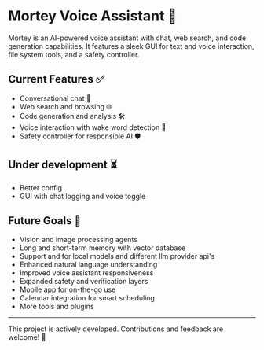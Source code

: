 # Mortey Voice Assistant 🤖

Mortey is an AI-powered voice assistant with chat, web search, and code generation capabilities. It features a sleek GUI for text and voice interaction, file system tools, and a safety controller.

## Current Features ✅
- Conversational chat 💬
- Web search and browsing 🌐
- Code generation and analysis 🛠️
- Voice interaction with wake word detection 🎤
- Safety controller for responsible AI 🛡️

## Under development ⏳
- Better config
- GUI with chat logging and voice toggle

## Future Goals 🎯
- Vision and image processing agents
- Long and short-term memory with vector database
- Support and for local models and different llm provider api's
- Enhanced natural language understanding
- Improved voice assistant responsiveness
- Expanded safety and verification layers
- Mobile app for on-the-go use 
- Calendar integration for smart scheduling 
- More tools and plugins

---

This project is actively developed. Contributions and feedback are welcome! 🎉
